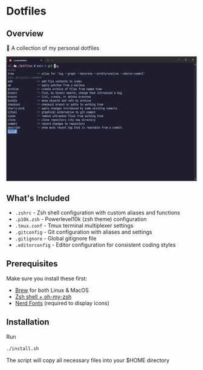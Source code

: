 # Dotfiles

## Overview
🌟 A collection of my personal dotfiles

![Dotfiles Screenshot](./shell.png)

## What's Included

- `.zshrc` - Zsh shell configuration with custom aliases and functions
- `.p10k.zsh` - Powerlevel10k (zsh theme) configuration
- `.tmux.conf` - Tmux terminal multiplexer settings
- `.gitconfig` - Git configuration with aliases and settings
- `.gitignore` - Global gitignore file
- `.editorconfig` - Editor configuration for consistent coding styles

## Prerequisites
Make sure you install these first:
- [Brew](https://brew.sh/) for both Linux & MacOS
- [Zsh shell + oh-my-zsh](https://github.com/ohmyzsh/ohmyzsh)
- [Nerd Fonts](https://www.nerdfonts.com/) (required to display icons)

## Installation
Run

```bash
./install.sh
```

The script will copy all necessary files into your $HOME directory
